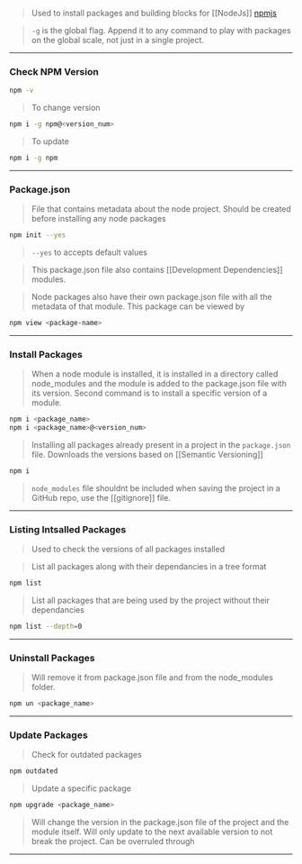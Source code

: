 

>Used to install packages and building blocks for [[NodeJs]] [npmjs](https://www.npmjs.com/)

> `-g` is the global flag. Append it to any command to play with packages on the global scale, not just in a single project.
---

### Check NPM Version

```bash
npm -v
```

> To change version
```bash
npm i -g npm@<version_num>
```

> To update
```bash
npm i -g npm
```

---

### Package.json

> File that contains metadata about the node project. Should be created before installing any node packages
``` bash
npm init --yes  
```

>`--yes` to accepts default values

> This package.json file also contains [[Development Dependencies]] modules.

> Node packages also have their own package.json file with all the metadata of that module. This package can be viewed by
```bash
npm view <package-name>
```

---

### Install Packages

> When a node module is installed, it is installed in a directory called node_modules and the module is added to the package.json file with its version. Second command is to install a specific version of a module.

```bash
npm i <package_name>
npm i <package_name>@<version_num>
```


> Installing all packages already present in a project in the `package.json` file. Downloads the versions based on [[Semantic Versioning]]
```bash
npm i
```

> `node_modules` file shouldnt be included when saving the project in a GitHub repo, use the [[gitignore]] file.

---

### Listing Intsalled Packages

>Used to check the versions of all packages installed

>List all packages along with their dependancies in a tree format
```bash
npm list 
```

>List all packages that are being used by the project without their dependancies
```bash
npm list --depth=0
```

---

### Uninstall Packages

>Will remove it from package.json file and from the node_modules folder.
```bash
npm un <package_name>
```

---

### Update Packages

> Check for outdated packages
```bash
npm outdated
```

> Update a specific package
```bash
npm upgrade <package_name>
```

> Will change the version in the package.json file of the project and the module itself. 
> Will only update to the next available version to not break the project. Can be overruled through

___